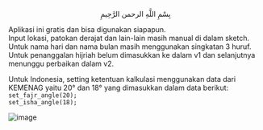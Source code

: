 <p align="center">بِسْمِ اللَّهِ الرحمن الرَّحِيمِ  </p>

Aplikasi ini gratis dan bisa digunakan siapapun.  
Input lokasi, patokan derajat dan lain-lain masih manual di dalam sketch.  
Untuk nama hari dan nama bulan masih menggunakan singkatan 3 huruf.  
Untuk penanggalan hijriah belum dimasukkan ke dalam v1 dan selanjutnya menunggu perbaikan dalam v2.  

Untuk Indonesia, setting ketentuan kalkulasi menggunakan data dari KEMENAG yaitu 20° dan 18° yang dimasukkan dalam data berikut:  
`set_fajr_angle(20);`  
`set_isha_angle(18);`  
  
  
![image](https://github.com/chatGaPenTing/JWS-v1/assets/161785031/5d6f1150-d299-4aee-96f3-c0f0da71ec85)
